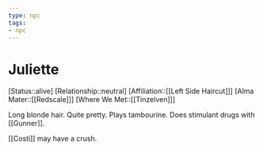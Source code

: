 ```yaml
---
type: npc
tags:
- npc
---
```


# Juliette

[Status::alive]
[Relationship::neutral]
[Affiliation::[[Left Side Haircut]]]
[Alma Mater::[[Redscale]]]
[Where We Met::[[Tinzelven]]]

Long blonde hair. Quite pretty. Plays tambourine. Does stimulant drugs with [[Gunner]].

[[Costi]] may have a crush.